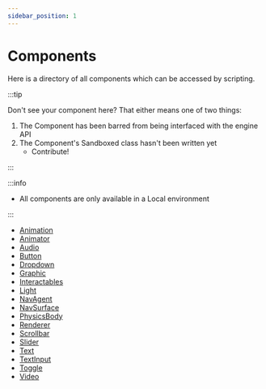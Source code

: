 ```yaml
---
sidebar_position: 1
---
```


# Components

Here is a directory of all components which can be accessed by scripting.

:::tip

Don't see your component here? That either means one of two things:

1. The Component has been barred from being interfaced with the engine API
2. The Component's Sandboxed class hasn't been written yet
    + Contribute!

:::

:::info

+ All components are only available in a Local environment

:::

+ [Animation](./animation/index.md)
+ [Animator](./animator/index.md)
+ [Audio](./audio/index.md)
+ [Button](./button/index.md)
+ [Dropdown](./dropdown/index.md)
+ [Graphic](./graphic/index.md)
+ [Interactables](./interactables/index.md)
+ [Light](./light/index.md)
+ [NavAgent](./navagent/index.md)
+ [NavSurface](./navsurface/index.md)
+ [PhysicsBody](./physicsbody/index.md)
+ [Renderer](./renderer/index.md)
+ [Scrollbar](./scrollbar/index.md)
+ [Slider](./slider/index.md)
+ [Text](./text/index.md)
+ [TextInput](./textinput/index.md)
+ [Toggle](./toggle/index.md)
+ [Video](./video/index.md)